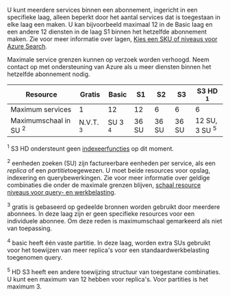 U kunt meerdere services binnen een abonnement, ingericht in een specifieke laag, alleen beperkt door het aantal services dat is toegestaan in elke laag een maken. U kan bijvoorbeeld maximaal 12 in de Basic laag en een andere 12 diensten in de laag S1 binnen het hetzelfde abonnement maken. Zie voor meer informatie over lagen, [Kies een SKU of niveaus voor Azure Search](../articles/search/search-sku-tier.md).

Maximale service grenzen kunnen op verzoek worden verhoogd. Neem contact op met ondersteuning van Azure als u meer diensten binnen het hetzelfde abonnement nodig.

Resource|Gratis|Basic|S1|S2|S3 |S3 HD <sup>1</sup>
---|---|---|---|----|---|----
Maximum services |1 |12 |12  |6 |6 |6 
Maximumschaal in SU <sup>2</sup>|N.V.T. <sup>3</sup>|SU 3 <sup>4</sup> |36 SU|36 SU|36 SU|12 SU, 3 SU <sup>5</sup>

<sup>1</sup> S3 HD ondersteunt geen [indexeerfuncties](../articles/search/search-indexer-overview.md) op dit moment. 

<sup>2</sup> eenheden zoeken (SU) zijn factureerbare eenheden per service, als een *replica* of een *partitie*toegewezen. U moet beide resources voor opslag, indexering en querybewerkingen. Zie voor meer informatie over geldige combinaties die onder de maximale grenzen blijven, [schaal resource niveaus voor query- en werkbelasting](../articles/search/search-capacity-planning.md). 

<sup>3</sup> gratis is gebaseerd op gedeelde bronnen worden gebruikt door meerdere abonnees. In deze laag zijn er geen specifieke resources voor een individuele abonnee. Om deze reden is maximumschaal gemarkeerd als niet van toepassing.

<sup>4</sup> basic heeft één vaste partitie. In deze laag, worden extra SUs gebruikt voor het toewijzen van meer replica's voor een standaardwerkbelasting toegenomen query.

<sup>5</sup> HD S3 heeft een andere toewijzing structuur van toegestane combinaties. U kunt een maximum van 12 hebben voor replica's. Voor partities is het maximum 3.





